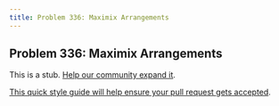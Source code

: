 ```yaml
---
title: Problem 336: Maximix Arrangements
---
```

## Problem 336: Maximix Arrangements

This is a stub. <a href='https://github.com/freecodecamp/guides/tree/master/src/pages/certifications/coding-interview-prep/project-euler/problem-336-maximix-arrangements/index.md' target='_blank' rel='nofollow'>Help our community expand it</a>.

<a href='https://github.com/freecodecamp/guides/blob/master/README.md' target='_blank' rel='nofollow'>This quick style guide will help ensure your pull request gets accepted</a>.

<!-- The article goes here, in GitHub-flavored Markdown. Feel free to add YouTube videos, images, and CodePen/JSBin embeds  -->
